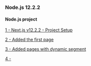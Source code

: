 ### Node.js 12.2.2

#### Node.js project

[1 - Next.js v12.2.2 - Project Setup ](../../tree/3fa71fa5b101d3430f6435afc2f3230b1d640696/)

[2 - Added the first page ](../../tree/162ab79cfa2467e60ac78ca161be383e6ef66633/)

[3 - Added pages with dynamic segment ](../../tree/22db4d1a919bb037305c10626640138cc91b5db8/)

[4 - ](../../tree//)
